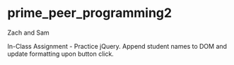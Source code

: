 # prime_peer_programming2
Zach and Sam

In-Class Assignment - Practice jQuery.  Append student names to DOM and update formatting upon button click.
